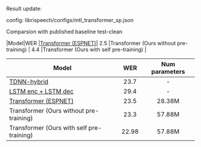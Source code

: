 Result update:

config: librispeech/configs/mtl_transformer_sp.json

Comparsion with published baseline
test-clean

|Model|WER
|[Transformer (ESPNET)](https://arxiv.org/abs/1909.06317)| 2.5 
|Transformer (Ours without pre-training) | 4.4 
|Transformer (Ours with self pre-training) | 



Model|WER | Num parameters
-|:-:| :-: |
[TDNN-hybrid](https://www.danielpovey.com/files/2016_interspeech_mmi.pdf)|23.7 | -
[LSTM enc + LSTM dec](https://arxiv.org/abs/1806.06342)|29.4 | -
[Transformer (ESPNET)](https://arxiv.org/abs/1909.06317)|23.5 | 28.38M
Transformer (Ours without pre-training) | 23.3 | 57.88M
Transformer (Ours with self pre-training) | 22.98 | 57.88M
